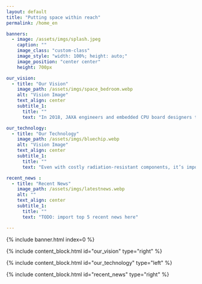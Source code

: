 ```yaml
---
layout: default
title: "Putting space within reach"
permalink: /home_en

banners:
  - image: /assets/imgs/splash.jpeg
    caption: ""
    image_class: "custom-class"
    image_style: "width: 100%; height: auto;"
    image_position: "center center"
    height: 700px

our_vision:
  - title: "Our Vision"
    image_path: /assets/imgs/space_bedroom.webp
    alt: "Vision Image"
    text_align: center
    subtitle_1:
      title: ""
      text: "In 2018, JAXA engineers and embedded CPU board designers teamed up to launch this JAXA-originated venture. A future where anyone can travel to the moon... To make this vision a reality, we strive to create affordable and high-performance space computers."

our_technology:
  - title: "Our Technology"
    image_path: /assets/imgs/bluechip.webp
    alt: "Vision Image"
    text_align: center
    subtitle_1:
      title: ""
      text: "Even with costly radiation-resistant components, it’s impossible to prevent all failures in space systems, potentially leading to the abrupt end of vital missions. Space Cubics leverages technology honed aboard the International Space Station to deliver reliable products while significantly reducing development costs."

recent_news :
  - title: "Recent News"
    image_path: /assets/imgs/latestnews.webp
    alt: ""
    text_align: center
    subtitle_1:
      title: ""
      text: "TODO: import top 5 recent news here"

---
```


{% include banner.html index=0 %}

{% include content_block.html id="our_vision" type="right" %}

{% include content_block.html id="our_technology" type="left" %}

{% include content_block.html id="recent_news" type="right" %}